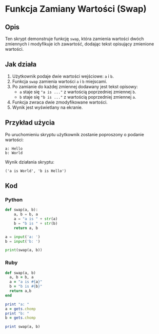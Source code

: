 # Funkcja Zamiany Wartości (Swap)

## Opis
Ten skrypt demonstruje funkcję `swap`, która zamienia wartości dwóch zmiennych i modyfikuje ich zawartość, dodając tekst opisujący zmienione wartości. 

## Jak działa
1. Użytkownik podaje dwie wartości wejściowe: `a` i `b`.
2. Funkcja `swap` zamienia wartości `a` i `b` miejscami.
3. Po zamianie do każdej zmiennej dodawany jest tekst opisowy:
   - `a` staje się `"a is ..."` z wartością poprzedniej zmiennej `b`.
   - `b` staje się `"b is ..."` z wartością poprzedniej zmiennej `a`.
4. Funkcja zwraca dwie zmodyfikowane wartości.
5. Wynik jest wyświetlany na ekranie.

## Przykład użycia
Po uruchomieniu skryptu użytkownik zostanie poproszony o podanie wartości:
```
a: Hello
b: World
```
Wynik działania skryptu:
```
('a is World', 'b is Hello')
```

## Kod

### Python
```python
def swap(a, b):
    a, b = b, a
    a = "a is " + str(a)
    b = "b is " + str(b)
    return a, b

a = input('a: ')
b = input('b: ')

print(swap(a, b))
```
### Ruby
```ruby
def swap(a, b)
  a, b = b, a
  a = "a is #{a}"
  b = "b is #{b}"
  return a,b
end

print "a: "
a = gets.chomp
print "b: "
b = gets.chomp

print swap(a, b)
```
